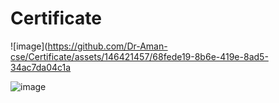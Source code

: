 # Certificate
![image](https://github.com/Dr-Aman-cse/Certificate/assets/146421457/68fede19-8b6e-419e-8ad5-34ac7da04c1a

![image](https://github.com/Dr-Aman-cse/Certificate/assets/146421457/c79a40ea-b2ce-45fa-9f7a-7d14b10ff375)
